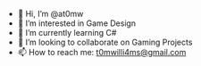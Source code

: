 - 👋 Hi, I’m @at0mw
- 👀 I’m interested in Game Design
- 🌱 I’m currently learning C#
- 💞️ I’m looking to collaborate on Gaming Projects
- 📫 How to reach me: t0mwilli4ms@gmail.com

<!---
at0mw/at0mw is a ✨ special ✨ repository because its `README.md` (this file) appears on your GitHub profile.
You can click the Preview link to take a look at your changes.
--->
